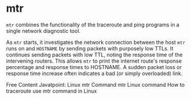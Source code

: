# mtr

`mtr` combines the functionality of the traceroute and ping programs in a single network diagnostic tool.

As `mtr` starts, it investigates the network connection between the host `mtr` runs on and `HOSTNAME` by sending packets with purposely low TTLs. It continues sending packets with low TTL, noting the response time of the intervening routers. This allows `mtr` to print the internet route's response percentage and response times to HOSTNAME. A sudden packet loss or response time increase often indicates a bad (or simply overloaded) link.

<ResourceGroupTitle>Free Content</ResourceGroupTitle>
<BadgeLink colorScheme='yellow' badgeText='Read' href='https://www.javatpoint.com/linux-mtr'>Javatpoint: Linux mtr Command</BadgeLink>
<BadgeLink colorScheme='yellow' badgeText='Read' href='https://www.tutorialspoint.com/unix_commands/mtr.htm'>mtr Linux command</BadgeLink>
<BadgeLink colorScheme='yellow' badgeText='Read' href='https://www.devopsroles.com/how-to-traceroute-use-mtr-command-in-linux/'>How to traceroute use mtr command in Linux</BadgeLink>